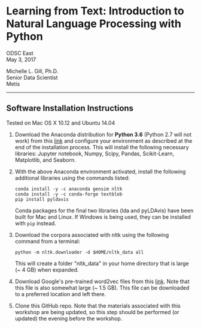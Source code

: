 # Learning from Text: Introduction to Natural Language Processing with Python
ODSC East  
May 3, 2017  

Michelle L. Gill, Ph.D.    
Senior Data Scientist  
Metis  

---

## Software Installation Instructions
Tested on Mac OS X 10.12 and Ubuntu 14.04

1. Download the Anaconda distribution for **Python 3.6** (Python 2.7 will not work) from this [link](https://www.continuum.io/downloads) and configure your environment as described at the end of the installation process. This will install the following necessary libraries: Jupyter notebook, Numpy, Scipy, Pandas, Scikit-Learn, Matplotlib, and Seaborn.

2. With the above Anaconda environment activated, install the following additional libraries using the commands listed:
    ```console
    conda install -y -c anaconda gensim nltk
    conda install -y -c conda-forge textblob
    pip install pyldavis
    ```  
    Conda packages for the final two libraries (lda and pyLDAvis) have been built for Mac and Linux. If Windows is being used, they can be installed with `pip` instead.

3. Download the corpora associated with nltk using the following command from a terminal: 
    ```console
    python -m nltk.downloader -d $HOME/nltk_data all
    ```  
    This will create a folder "nltk_data" in your home directory that is large (~ 4 GB) when expanded.

4. Download Google's pre-trained word2vec files from this [link](https://drive.google.com/file/d/0B7XkCwpI5KDYNlNUTTlSS21pQmM/edit). Note that this file is also somewhat large (~ 1.5 GB). This file can be downloaded to a preferred location and left there.

5. Clone this GitHub repo. Note that the materials associated with this workshop are being updated, so this step should be performed (or updated) the evening before the workshop.
